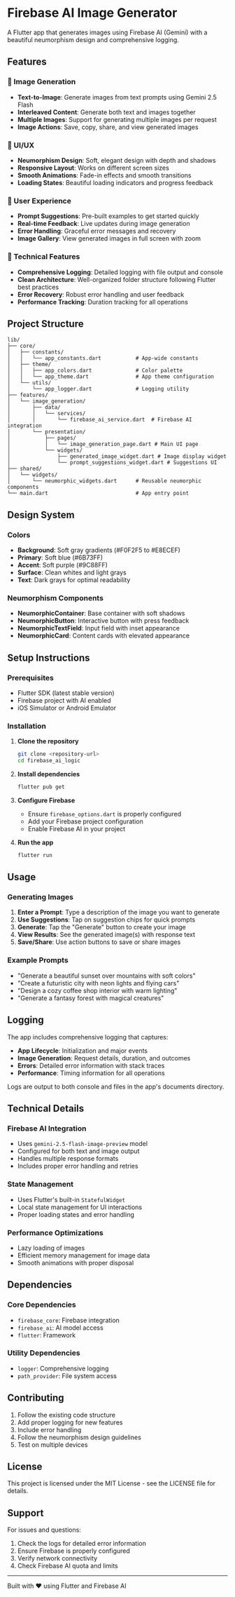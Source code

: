 # Firebase AI Image Generator

A Flutter app that generates images using Firebase AI (Gemini) with a beautiful neumorphism design and comprehensive logging.

## Features

### 🎨 Image Generation
- **Text-to-Image**: Generate images from text prompts using Gemini 2.5 Flash
- **Interleaved Content**: Generate both text and images together
- **Multiple Images**: Support for generating multiple images per request
- **Image Actions**: Save, copy, share, and view generated images

### 🎯 UI/UX
- **Neumorphism Design**: Soft, elegant design with depth and shadows
- **Responsive Layout**: Works on different screen sizes
- **Smooth Animations**: Fade-in effects and smooth transitions
- **Loading States**: Beautiful loading indicators and progress feedback

### 📱 User Experience
- **Prompt Suggestions**: Pre-built examples to get started quickly
- **Real-time Feedback**: Live updates during image generation
- **Error Handling**: Graceful error messages and recovery
- **Image Gallery**: View generated images in full screen with zoom

### 🔧 Technical Features
- **Comprehensive Logging**: Detailed logging with file output and console
- **Clean Architecture**: Well-organized folder structure following Flutter best practices
- **Error Recovery**: Robust error handling and user feedback
- **Performance Tracking**: Duration tracking for all operations

## Project Structure

```
lib/
├── core/
│   ├── constants/
│   │   └── app_constants.dart           # App-wide constants
│   ├── theme/
│   │   ├── app_colors.dart              # Color palette
│   │   └── app_theme.dart               # App theme configuration
│   └── utils/
│       └── app_logger.dart              # Logging utility
├── features/
│   └── image_generation/
│       ├── data/
│       │   └── services/
│       │       └── firebase_ai_service.dart  # Firebase AI integration
│       └── presentation/
│           ├── pages/
│           │   └── image_generation_page.dart # Main UI page
│           └── widgets/
│               ├── generated_image_widget.dart # Image display widget
│               └── prompt_suggestions_widget.dart # Suggestions UI
├── shared/
│   └── widgets/
│       └── neumorphic_widgets.dart      # Reusable neumorphic components
└── main.dart                            # App entry point
```

## Design System

### Colors
- **Background**: Soft gray gradients (#F0F2F5 to #E8ECEF)
- **Primary**: Soft blue (#6B73FF)
- **Accent**: Soft purple (#9C88FF)
- **Surface**: Clean whites and light grays
- **Text**: Dark grays for optimal readability

### Neumorphism Components
- **NeumorphicContainer**: Base container with soft shadows
- **NeumorphicButton**: Interactive button with press feedback
- **NeumorphicTextField**: Input field with inset appearance
- **NeumorphicCard**: Content cards with elevated appearance

## Setup Instructions

### Prerequisites
- Flutter SDK (latest stable version)
- Firebase project with AI enabled
- iOS Simulator or Android Emulator

### Installation

1. **Clone the repository**
   ```bash
   git clone <repository-url>
   cd firebase_ai_logic
   ```

2. **Install dependencies**
   ```bash
   flutter pub get
   ```

3. **Configure Firebase**
   - Ensure `firebase_options.dart` is properly configured
   - Add your Firebase project configuration
   - Enable Firebase AI in your project

4. **Run the app**
   ```bash
   flutter run
   ```

## Usage

### Generating Images

1. **Enter a Prompt**: Type a description of the image you want to generate
2. **Use Suggestions**: Tap on suggestion chips for quick prompts
3. **Generate**: Tap the "Generate" button to create your image
4. **View Results**: See the generated image(s) with response text
5. **Save/Share**: Use action buttons to save or share images

### Example Prompts
- "Generate a beautiful sunset over mountains with soft colors"
- "Create a futuristic city with neon lights and flying cars"
- "Design a cozy coffee shop interior with warm lighting"
- "Generate a fantasy forest with magical creatures"

## Logging

The app includes comprehensive logging that captures:
- **App Lifecycle**: Initialization and major events
- **Image Generation**: Request details, duration, and outcomes
- **Errors**: Detailed error information with stack traces
- **Performance**: Timing information for all operations

Logs are output to both console and files in the app's documents directory.

## Technical Details

### Firebase AI Integration
- Uses `gemini-2.5-flash-image-preview` model
- Configured for both text and image output
- Handles multiple response formats
- Includes proper error handling and retries

### State Management
- Uses Flutter's built-in `StatefulWidget`
- Local state management for UI interactions
- Proper loading states and error handling

### Performance Optimizations
- Lazy loading of images
- Efficient memory management for image data
- Smooth animations with proper disposal

## Dependencies

### Core Dependencies
- `firebase_core`: Firebase integration
- `firebase_ai`: AI model access
- `flutter`: Framework

### Utility Dependencies
- `logger`: Comprehensive logging
- `path_provider`: File system access

## Contributing

1. Follow the existing code structure
2. Add proper logging for new features
3. Include error handling
4. Follow the neumorphism design guidelines
5. Test on multiple devices

## License

This project is licensed under the MIT License - see the LICENSE file for details.

## Support

For issues and questions:
1. Check the logs for detailed error information
2. Ensure Firebase is properly configured
3. Verify network connectivity
4. Check Firebase AI quota and limits

---

Built with ❤️ using Flutter and Firebase AI
